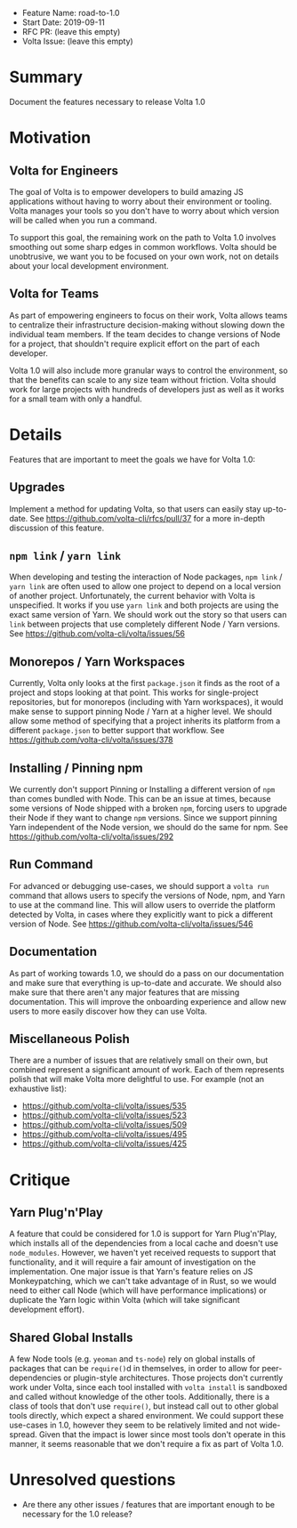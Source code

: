 - Feature Name: road-to-1.0
- Start Date: 2019-09-11
- RFC PR: (leave this empty)
- Volta Issue: (leave this empty)

# Summary
[summary]: #summary

Document the features necessary to release Volta 1.0

# Motivation
[motivation]: #motivation

## Volta for Engineers

The goal of Volta is to empower developers to build amazing JS applications without having to worry about their environment or tooling. Volta manages your tools so you don't have to worry about which version will be called when you run a command.

To support this goal, the remaining work on the path to Volta 1.0 involves smoothing out some sharp edges in common workflows. Volta should be unobtrusive, we want you to be focused on your own work, not on details about your local development environment.


## Volta for Teams

As part of empowering engineers to focus on their work, Volta allows teams to centralize their infrastructure decision-making without slowing down the individual team members. If the team decides to change versions of Node for a project, that shouldn't require explicit effort on the part of each developer.

Volta 1.0 will also include more granular ways to control the environment, so that the benefits can scale to any size team without friction. Volta should work for large projects with hundreds of developers just as well as it works for a small team with only a handful.

# Details
[details]: #details

Features that are important to meet the goals we have for Volta 1.0:

## Upgrades

Implement a method for updating Volta, so that users can easily stay up-to-date. See https://github.com/volta-cli/rfcs/pull/37 for a more in-depth discussion of this feature.

## `npm link` / `yarn link`

When developing and testing the interaction of Node packages, `npm link` / `yarn link` are often used to allow one project to depend on a local version of another project. Unfortunately, the current behavior with Volta is unspecified. It works if you use `yarn link` and both projects are using the exact same version of Yarn. We should work out the story so that users can `link` between projects that use completely different Node / Yarn versions. See https://github.com/volta-cli/volta/issues/56

## Monorepos / Yarn Workspaces

Currently, Volta only looks at the first `package.json` it finds as the root of a project and stops looking at that point. This works for single-project repositories, but for monorepos (including with Yarn workspaces), it would make sense to support pinning Node / Yarn at a higher level. We should allow some method of specifying that a project inherits its platform from a different `package.json` to better support that workflow. See https://github.com/volta-cli/volta/issues/378

## Installing / Pinning npm

We currently don't support Pinning or Installing a different version of `npm` than comes bundled with Node. This can be an issue at times, because some versions of Node shipped with a broken `npm`, forcing users to upgrade their Node if they want to change `npm` versions. Since we support pinning Yarn independent of the Node version, we should do the same for npm. See https://github.com/volta-cli/volta/issues/292

## Run Command

For advanced or debugging use-cases, we should support a `volta run` command that allows users to specify the versions of Node, npm, and Yarn to use at the command line. This will allow users to override the platform detected by Volta, in cases where they explicitly want to pick a different version of Node. See https://github.com/volta-cli/volta/issues/546

## Documentation

As part of working towards 1.0, we should do a pass on our documentation and make sure that everything is up-to-date and accurate. We should also make sure that there aren't any major features that are missing documentation. This will improve the onboarding experience and allow new users to more easily discover how they can use Volta.

## Miscellaneous Polish

There are a number of issues that are relatively small on their own, but combined represent a significant amount of work. Each of them represents polish that will make Volta more delightful to use. For example (not an exhaustive list):

* https://github.com/volta-cli/volta/issues/535
* https://github.com/volta-cli/volta/issues/523
* https://github.com/volta-cli/volta/issues/509
* https://github.com/volta-cli/volta/issues/495
* https://github.com/volta-cli/volta/issues/425

# Critique
[critique]: #critique

## Yarn Plug'n'Play

A feature that could be considered for 1.0 is support for Yarn Plug'n'Play, which installs all of the dependencies from a local cache and doesn't use `node_modules`. However, we haven't yet received requests to support that functionality, and it will require a fair amount of investigation on the implementation. One major issue is that Yarn's feature relies on JS Monkeypatching, which we can't take advantage of in Rust, so we would need to either call Node (which will have performance implications) or duplicate the Yarn logic within Volta (which will take significant development effort).

## Shared Global Installs

A few Node tools (e.g. `yeoman` and `ts-node`) rely on global installs of packages that can be `require()`d in themselves, in order to allow for peer-dependencies or plugin-style architectures. Those projects don't currently work under Volta, since each tool installed with `volta install` is sandboxed and called without knowledge of the other tools. Additionally, there is a class of tools that don't use `require()`, but instead call out to other global tools directly, which expect a shared environment. We could support these use-cases in 1.0, however they seem to be relatively limited and not wide-spread. Given that the impact is lower since most tools don't operate in this manner, it seems reasonable that we don't require a fix as part of Volta 1.0.

# Unresolved questions
[unresolved]: #unresolved-questions

- Are there any other issues / features that are important enough to be necessary for the 1.0 release?
